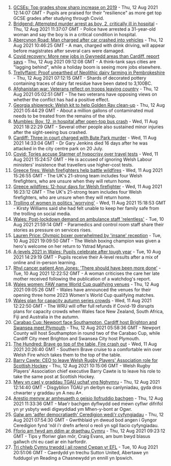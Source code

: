 1. [GCSEs: Top grades show sharp increase on 2019](https://www.bbc.co.uk/news/uk-wales-58180628) - Thu, 12 Aug 2021 12:14:07 GMT - Pupils are praised for their "resilience" as more get top GCSE grades after studying through Covid.
2. [Bridgend: Attempted murder arrest as boy, 2, critically ill in hospital](https://www.bbc.co.uk/news/uk-wales-58187028) - Thu, 12 Aug 2021 11:37:07 GMT - Police have arrested a 31-year-old woman and say the boy is in a critical condition in hospital.
3. [Abercynon Road: Man charged after car crashed into vehicles](https://www.bbc.co.uk/news/uk-wales-58184062) - Thu, 12 Aug 2021 10:46:25 GMT - A man, charged with drink driving, will appear before magistrates after several cars were damaged.
4. [Covid recovery: More new jobs in Gwynedd areas than Cardiff, report says](https://www.bbc.co.uk/news/uk-wales-58184055) - Thu, 12 Aug 2021 09:12:08 GMT - A think-tank says cities are "lagging behind", while a holiday boom is seeing more jobs elsewhere.
5. [Trellyffaint: Proof unearthed of Neolithic dairy farming in Pembrokeshire](https://www.bbc.co.uk/news/uk-wales-58174481) - Thu, 12 Aug 2021 07:12:15 GMT - Shards of decorated pottery containing traces of dairy fat residue have been dated to 3,100BC.
6. [Afghanistan war: Veterans reflect on troops leaving country](https://www.bbc.co.uk/news/uk-wales-58181826) - Thu, 12 Aug 2021 05:02:51 GMT - The two veterans have opposing views on whether the conflict has had a positive effect.
7. [Georgia shipwreck: Welsh kit to help Golden Ray clean-up](https://www.bbc.co.uk/news/uk-wales-58174475) - Thu, 12 Aug 2021 05:44:29 GMT - About a million gallons of contaminated mud needs to be treated from the remains of the ship.
8. [Mumbles: Boy, 12, in hospital after open-top bus crash](https://www.bbc.co.uk/news/uk-wales-58172145) - Wed, 11 Aug 2021 18:22:29 GMT - Several other people also sustained minor injuries after the sight-seeing bus crashed.
9. [Cardiff: Three in court charged with Bute Park murder](https://www.bbc.co.uk/news/uk-wales-58177615) - Wed, 11 Aug 2021 14:33:04 GMT - Dr Gary Jenkins died 16 days after he was attacked in the city centre park on 20 July.
10. [Covid: Tories accuse Starmer of hypocrisy over travel tests](https://www.bbc.co.uk/news/uk-wales-politics-58116335) - Wed, 11 Aug 2021 15:24:57 GMT - He is accused of ignoring Welsh Labour ministers' insistence that travellers use higher-cost tests.
11. [Greece fires: Welsh firefighters help battle wildfires](https://www.bbc.co.uk/news/uk-wales-58172031) - Wed, 11 Aug 2021 15:26:55 GMT - The UK's 21-strong team includes four Welsh firefighters, who are unsure when they will return home.
12. [Greece wildfires: 12-hour days for Welsh firefighter](https://www.bbc.co.uk/news/uk-wales-58176916) - Wed, 11 Aug 2021 16:23:12 GMT - The UK's 21-strong team includes four Welsh firefighters, who are unsure when they will return home.
13. [Trolling of women in politics 'worrying'](https://www.bbc.co.uk/news/uk-wales-58176912) - Wed, 11 Aug 2021 15:18:53 GMT - Kirsty Williams said she had felt unable to keep her family safe from the trolling on social media.
14. [Wales: Post-lockdown demand on ambulance staff 'relentless'](https://www.bbc.co.uk/news/uk-wales-58166250) - Tue, 10 Aug 2021 21:59:14 GMT - Paramedics and control room staff share their stories as pressure on services rises.
15. [Lauren Price: Olympic boxer overwhelmed by 'insane' reception](https://www.bbc.co.uk/news/uk-wales-58164995) - Tue, 10 Aug 2021 19:09:50 GMT - The Welsh boxing champion was given a hero's welcome on her return to Ystrad Mynach.
16. [A-levels 2021 in Wales: Pupils celebrate after tough year](https://www.bbc.co.uk/news/uk-wales-58162240) - Tue, 10 Aug 2021 14:29:19 GMT - Pupils receive their A-level results after a mix of online and in-person learning.
17. [Rhyl cancer patient Ann Jones: 'There should have been more done'](https://www.bbc.co.uk/news/uk-wales-58158473) - Tue, 10 Aug 2021 12:22:52 GMT - A woman criticises the care her late mother received following the publication of a watchdog's report.
18. [Wales women: FAW name World Cup qualifying venues](https://www.bbc.co.uk/sport/football/58178924) - Thu, 12 Aug 2021 09:05:26 GMT - Wales have announced the venues for their opening three home 2023 Women's World Cup qualifying matches.
19. [Wales plan for capacity autumn series crowds](https://www.bbc.co.uk/sport/rugby-union/58173744) - Wed, 11 Aug 2021 12:22:50 GMT - The WRU will offer full refunds if Covid-19 disrupts plans for capacity crowds when Wales face New Zealand, South Africa, Fiji and Australia in the autumn.
20. [Carabao Cup: Newport face Southampton, Cardiff host Brighton and Swansea meet Plymouth](https://www.bbc.co.uk/sport/football/58183784) - Thu, 12 Aug 2021 05:58:36 GMT - Newport County will host Southampton in round two of the Carabao Cup, while Cardiff City meet Brighton and Swansea City host Plymouth.
21. [The Hundred: Brave go top of the table, Fire crash out](https://www.bbc.co.uk/sport/cricket/58177424) - Wed, 11 Aug 2021 20:26:40 GMT - Southern Brave cruise to a comfortable win over Welsh Fire which takes them to the top of the table.
22. [Barry Cawte: CEO to leave Welsh Rugby Players' Association role for Scottish Hockey](https://www.bbc.co.uk/sport/rugby-union/58184936) - Thu, 12 Aug 2021 10:15:06 GMT - Welsh Rugby Players' Association chief executive Barry Cawte is to leave his role to take the same post at Scottish Hockey.
23. [Mwy yn cael y graddau TGAU uchaf yng Nghymru](https://www.bbc.co.uk/newyddion/58175746) - Thu, 12 Aug 2021 12:14:40 GMT - Disgyblion TGAU yn derbyn eu canlyniadau, gyda dros chwarter y graddau yn A neu A*.
24. [Arestio menyw ar amheuaeth o geisio llofruddio bachgen](https://www.bbc.co.uk/newyddion/58186503) - Thu, 12 Aug 2021 11:33:36 GMT - Mae'r bachgen dyflwydd oed mewn cyflwr difrifol yn yr ysbyty wedi digwyddiad ym Mhen-y-bont ar Ogwr.
25. [Galw am 'adfer democratiaeth' Ceredigion wedi'r cyfyngiadau](https://www.bbc.co.uk/newyddion/58173127) - Thu, 12 Aug 2021 07:54:30 GMT - Gwrthblaid yn dweud bod angen i Gyngor Ceredigion fynd 'nôl i'r drefn arferol o reoli yn sgil llacio cyfyngiadau.
26. [Fforio am fwyd am ddim ar draethau Cymru](https://www.bbc.co.uk/newyddion/58101142) - Thu, 12 Aug 2021 09:23:12 GMT - Tips y fforiwr glan môr, Craig Evans, am bum bwyd blasus gallwch chi eu cael ar ein harfordir.
27. [Tri chlwb Cymru trwodd i ail rownd Cwpan yr EFL](https://www.bbc.co.uk/newyddion/58163676) - Tue, 10 Aug 2021 20:51:06 GMT - Caerdydd yn trechu Sutton United, Abertawe yn fuddugol yn Reading a Chasnewydd yn ennill yn Ipswich.
